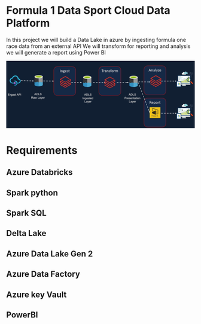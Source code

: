 # Formula 1 Data Sport Cloud Data Platform

In this project we will build a Data Lake in azure by ingesting formula one race data from an external API
We will transform for reporting and analysis
we will generate a report using Power BI

![alt text](image.png)

# Requirements

## Azure Databricks

## Spark python

## Spark SQL

## Delta Lake

## Azure Data Lake Gen 2

## Azure Data Factory

## Azure key Vault

## PowerBI
